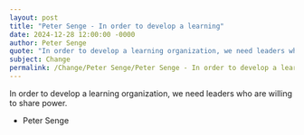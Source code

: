 ```yaml
---
layout: post
title: "Peter Senge - In order to develop a learning"
date: 2024-12-28 12:00:00 -0000
author: Peter Senge
quote: "In order to develop a learning organization, we need leaders who are willing to share power."
subject: Change
permalink: /Change/Peter Senge/Peter Senge - In order to develop a learning
---
```


In order to develop a learning organization, we need leaders who are willing to share power.

- Peter Senge
